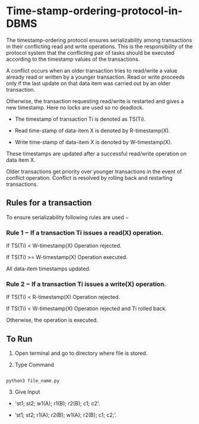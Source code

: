 # Time-stamp-ordering-protocol-in-DBMS
The timestamp-ordering protocol ensures serializability among transactions in their conflicting read and write operations. This is the responsibility of the protocol system that the conflicting pair of tasks should be executed according to the timestamp values of the transactions.

A conflict occurs when an older transaction tries to read/write a value already read or written by a younger transaction. Read or write proceeds only if the last update on that data item was carried out by an older transaction.

Otherwise, the transaction requesting read/write is restarted and gives a new timestamp. Here no locks are used so no deadlock.

- The timestamp of transaction Ti is denoted as TS(Ti).
* Read time-stamp of data-item X is denoted by R-timestamp(X).
+ Write time-stamp of data-item X is denoted by W-timestamp(X).

These timestamps are updated after a successful read/write operation on data item X.

Older transactions get priority over younger transactions in the event of conflict operation. Conflict is resolved by rolling back and restarting transactions.

## Rules for a transaction

To ensure serializability following rules are used −

### Rule 1 − If a transaction Ti issues a read(X) operation.

If TS(Ti) < W-timestamp(X)
Operation rejected.

If TS(Ti) >= W-timestamp(X)
Operation executed.

All data-item timestamps updated.

### Rule 2 − If a transaction Ti issues a write(X) operation.

If TS(Ti) < R-timestamp(X)
Operation rejected.

If TS(Ti) < W-timestamp(X)
Operation rejected and Ti rolled back.

Otherwise, the operation is executed.

## To Run 

1. Open terminal and go to directory where file is stored.

2. Type Command 
```

python3 file_name.py
```
3. Give Input

- 'st1; st2; w1(A); r1(B); r2(B); c1; c2'.

* ‘st1; st2; r1(A); r2(B); w1(A); r2(B); c1; c2;’.
